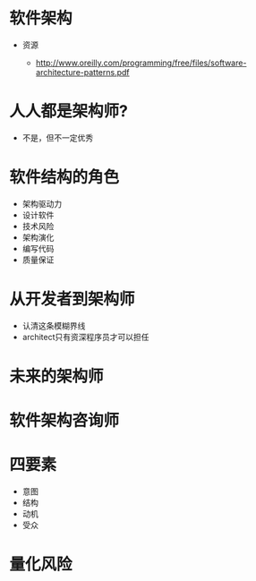 # 软件架构

- 资源

  - <http://www.oreilly.com/programming/free/files/software-architecture-patterns.pdf>

# 人人都是架构师?

- 不是，但不一定优秀

# 软件结构的角色

- 架构驱动力
- 设计软件
- 技术风险
- 架构演化
- 编写代码
- 质量保证

# 从开发者到架构师

- 认清这条模糊界线
- architect只有资深程序员才可以担任

# 未来的架构师

# 软件架构咨询师

# 四要素

- 意图
- 结构
- 动机
- 受众

# 量化风险

